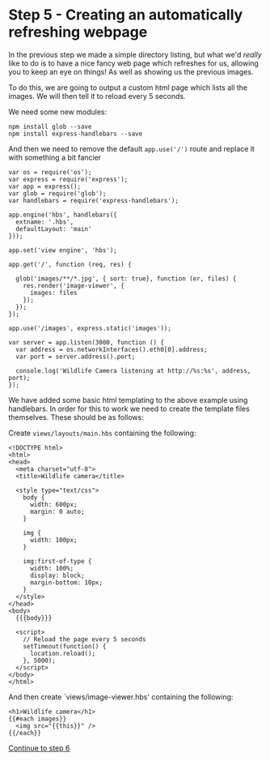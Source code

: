 # Step 5 - Creating an automatically refreshing webpage

In the previous step we made a simple directory listing, but what we'd _really_ like to do is to have a nice fancy web page which refreshes for us, allowing you to keep an eye on things! As well as showing us the previous images.

To do this, we are going to output a custom html page which lists all the images. We will then tell it to reload every 5 seconds.

We need some new modules:

```
npm install glob --save
npm install express-handlebars --save
```

And then we need to remove the default `app.use('/')` route and replace it with something a bit fancier 

```
var os = require('os');
var express = require('express');
var app = express();
var glob = require('glob');
var handlebars = require('express-handlebars');

app.engine('hbs', handlebars({
  extname: '.hbs',
  defaultLayout: 'main'
}));

app.set('view engine', 'hbs');

app.get('/', function (req, res) {

  glob('images/**/*.jpg', { sort: true}, function (er, files) {
    res.render('image-viewer', {
      images: files
    });
  });
});

app.use('/images', express.static('images'));

var server = app.listen(3000, function () {
  var address = os.networkInterfaces().eth0[0].address;
  var port = server.address().port;

  console.log('Wildlife Camera listening at http://%s:%s', address, port);
});
```

We have added some basic html templating to the above example using handlebars. In order for this to work we need to create the template files themselves. These should be as follows:

Create `views/layouts/main.hbs` containing the following:

```
<!DOCTYPE html>
<html>
<head>
  <meta charset="utf-8">
  <title>Wildlife camera</title>

  <style type="text/css">
    body {
      width: 600px;
      margin: 0 auto;
    }

    img {
      width: 100px;
    }

    img:first-of-type {
      width: 100%;
      display: block;
      margin-bottom: 10px;
    }
  </style>
</head>
<body>
  {{{body}}} 
  
  <script>
    // Reload the page every 5 seconds
    setTimeout(function() {
      location.reload();
    }, 5000);
  </script>
</body>
</html>
```

And then create `views/image-viewer.hbs' containing the following:

```
<h1>Wildlife camera</h1>
{{#each images}}
  <img src="{{this}}" />
{{/each}}

```

[Continue to step 6](step-6.md)
